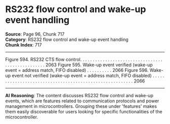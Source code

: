 # RS232 flow control and wake-up event handling

**Source**: Page 96, Chunk 717  
**Category**: RS232 flow control and wake-up event handling  
**Chunk Index**: 717

---

Figure 594. RS232 CTS flow control. . . . . . . . . . . . . . . . . . . . . . . . . . . . . . . . . . . . . . . . . . . . . . . . . 2063
Figure 595. Wake-up event verified (wake-up event = address match, FIFO disabled) . . . . . . . . . . 2066
Figure 596. Wake-up event not verified (wake-up event = address match,
FIFO disabled) . . . . . . . . . . . . . . . . . . . . . . . . . . . . . . . . . . . . . . . . . . . . . . . . . . . . . . . . 2066

---

**AI Reasoning**: The content discusses RS232 flow control and wake-up events, which are features related to communication protocols and power management in microcontrollers. Grouping these under 'features' makes them easily discoverable for users looking for specific functionalities of the microcontroller.
